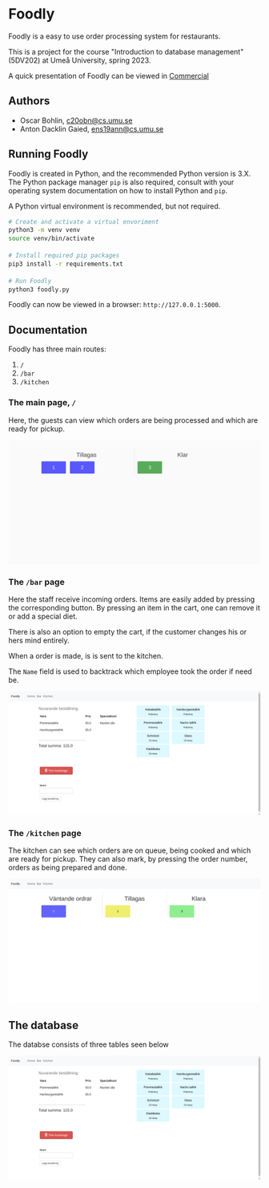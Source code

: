 # Foodly

Foodly is a easy to use order processing system for restaurants.

This is a project for the course "Introduction to database management" (5DV202) at Umeå University, spring 2023.

A quick presentation of Foodly can be viewed in [Commercial](./commercial.mp4) 

## Authors

- Oscar Bohlin, c20obn@cs.umu.se
- Anton Dacklin Gaied, ens19ann@cs.umu.se

## Running Foodly

Foodly is created in Python, and the recommended Python version is 3.X.
The Python package manager `pip` is also required, consult with your operating system documentation on how to install Python and `pip`.

A Python virtual environment is recommended, but not required.

```bash
# Create and activate a virtual envoriment
python3 -m venv venv
source venv/bin/activate

# Install required pip packages
pip3 install -r requirements.txt

# Run Foodly
python3 foodly.py
```

Foodly can now be viewed in a browser: `http://127.0.0.1:5000`.

## Documentation

Foodly has three main routes:

1. `/`
2. `/bar`
3. `/kitchen`

### The main page, `/`


Here, the guests can view which orders are being processed and which are ready for pickup.

![The index page](./images/index_page.png)

### The `/bar` page

Here the staff receive incoming orders. Items are easily added by pressing the corresponding button. By pressing an item in the cart, one can remove it or add a special diet.

There is also an option to empty the cart, if the customer changes his or hers mind entirely.

When a order is made, is is sent to the kitchen.

The `Name` field is used to backtrack which employee took the order if need be.

![The bar page](images/bar_page.png)

### The `/kitchen` page

The kitchen can see which orders are on queue, being cooked and which are ready for pickup. They can also mark, by pressing the order number, orders as being prepared and done. 

![The kitchen page](images/kitchen_page.png)

## The database

The databse consists of three tables seen below

![Database ER diagram](images/bar_page.png)
